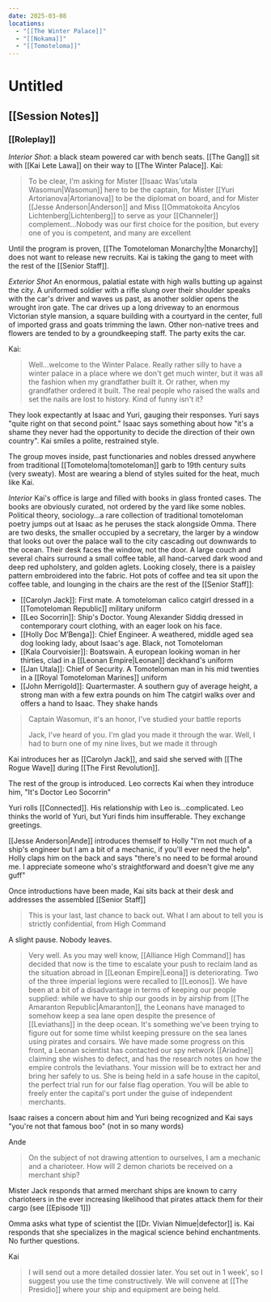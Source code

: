 ```yaml
---
date: 2025-03-08
locations:
  - "[[The Winter Palace]]"
  - "[[Nokama]]"
  - "[[Tomoteloma]]"
---
```

# Untitled
## [[Session Notes]]
### [[Roleplay]]
*Interior Shot*: a black steam powered car with bench seats. [[The Gang]] sit with [[Kai Lete Lawa]] on their way to [[The Winter Palace]]. 
Kai: 
> To be clear, I'm asking for Mister [[Isaac Was'utala Wasomun|Wasomun]] here to be the captain, for Mister [[Yuri Artorianova|Artorianova]] to be the diplomat on board, and for Mister [[Jesse Anderson|Anderson]] and Miss [[Ommatokoita Ancylos Lichtenberg|Lichtenberg]] to serve as your [[Channeler]] complement...Nobody was our first choice for the position, but every one of you  is competent, and many are excellent

Until the program is proven, [[The Tomoteloman Monarchy|the Monarchy]] does not want to release new recruits. Kai is taking the gang to meet with the rest of the [[Senior Staff]]. 

*Exterior Shot* An enormous, palatial estate with high walls butting up against the city. A uniformed soldier with a rifle slung over their shoulder speaks with the car's driver and waves us past, as another soldier opens the wrought iron gate. The car drives up a long driveway to an enormous Victorian style mansion, a square building with a courtyard in the center, full of imported grass and goats trimming the lawn. Other non-native trees and flowers are tended to by a groundkeeping staff. The party exits the car.

Kai:
> Well...welcome to the Winter Palace. Really rather silly to have a winter palace in a place where we don't get  much winter, but it was all the fashion when my grandfather built it. Or rather, when my grandfather ordered it built. The real people who raised the walls and set the nails are lost to history. Kind of funny isn't it?

They look expectantly at Isaac and Yuri, gauging their responses. Yuri says "quite right on that second point." Isaac says something about how "it's a shame they never had the opportunity to decide the direction of their own country". Kai smiles a polite, restrained style.

The group moves inside, past functionaries and nobles dressed anywhere from traditional [[Tomoteloma|tomoteloman]] garb to 19th century suits (very sweaty). Most are wearing a blend of styles suited for the heat, much like Kai. 

*Interior* Kai's office is large and filled with books in glass fronted cases. The books are obviously curated, not ordered by the yard like some nobles. Political theory, sociology...a rare collection of traditional tomoteloman poetry jumps out at Isaac as he peruses the stack alongside Omma. There are two desks, the smaller occupied by a secretary, the larger by a window that looks out over the palace wall to the city cascading out downwards to the ocean. Their desk faces the window, not the door. A large couch and several chairs surround a small coffee table, all hand-carved dark wood and deep red upholstery, and golden aglets. Looking closely, there is a paisley pattern embroidered into the fabric. Hot pots of coffee and tea sit upon the coffee table, and lounging in the chairs are the rest of the [[Senior Staff]]:

- [[Carolyn Jack]]: First mate. A tomoteloman calico catgirl  dressed in a [[Tomoteloman Republic]] military uniform
- [[Leo Socorrin]]: Ship's Doctor. Young Alexander Siddiq dressed in contemporary court clothing, with an eager look on his face.
- [[Holly Doc M’Benga]]: Chief Engineer. A weathered, middle aged sea dog looking lady, about Isaac's age. Black, not Tomoteloman
- [[Kala Courvoisier]]: Boatswain. A european looking woman in her thirties, clad in a [[Leonan Empire|Leonan]] deckhand's uniform
- [[Jan Utala]]: Chief of Security. A Tomoteloman man in his mid twenties in a [[Royal Tomoteloman Marines]] uniform
- [[John Merrigold]]: Quartermaster. A southern guy of average height, a strong man with a few extra pounds on him
The catgirl walks over and offers a hand to Isaac. They shake hands
> Captain Wasomun, it's an honor, I've studied your battle reports
> 
> Jack, I've heard of you. I'm glad you made it through the war.
> Well, I had to burn one of my nine lives, but we made it through

Kai introduces her as [[Carolyn Jack]], and said she served with [[The Rogue Wave]] during [[The First Revolution]]. 

The rest of the group is introduced. Leo corrects Kai when they introduce him, "It's Doctor Leo Socorrin"

Yuri rolls [[Connected]]. His relationship with Leo is...complicated. Leo thinks the world of Yuri, but Yuri finds him insufferable. They exchange greetings. 

[[Jesse Anderson|Ande]] introduces themself to Holly "I'm not much of a ship's engineer but I am a bit of a mechanic, if you'll ever need the help". Holly claps him on the back and says "there's no need to be formal around me. I appreciate someone who's straightforward and doesn't give me any guff"

Once introductions have been made, Kai sits back at their  desk and addresses the assembled [[Senior Staff]]
> This is your last, last chance to back out. What I am about to tell you is strictly confidential, from High Command

A slight pause. Nobody leaves. 

> Very well. As you may well know, [[Alliance High Command]] has decided that now is the time to escalate your push to reclaim land as the situation abroad in [[Leonan Empire|Leona]] is deteriorating. Two of the three imperial legions were recalled to [[Leonos]]. We have been at a bit of a disadvantage in terms of keeping our people supplied: while we have to ship our goods in by airship from [[The Amaranton Republic|Amaranton]], the Leonans have managed to somehow keep a sea lane open despite the presence of [[Leviathans]] in the deep ocean. It's something we've been trying to figure out for some time whilst keeping pressure on the sea lanes using pirates and corsairs. We have made some progress on this front, a Leonan scientist has contacted our spy network [[Ariadne]] claiming she wishes to defect, and has the research notes on how the empire controls the leviathans. Your mission will be to extract her and bring her safely to us. She is being held in a safe house in the capitol, the perfect trial run for our false flag operation. You will be able to freely enter the capital's port under the guise of independent merchants.

Isaac raises a concern about him and Yuri being recognized and Kai says "you're not that famous boo" (not in so many words)

Ande
> On the subject of not drawing attention to ourselves, I am a mechanic and a charioteer. How will 2 demon chariots be received on a merchant ship?

Mister Jack responds that armed merchant ships are known to carry charioteers in the ever increasing likelihood that pirates attack them for their cargo (see [[Episode 1]])

Omma asks what type of scientist the [[Dr. Vivian Nimue|defector]] is. Kai responds that she specializes in the magical science behind enchantments. No further questions.

Kai
> I will send out a more detailed dossier later. You set out in 1 week', so I suggest you use the time constructively. We will convene at [[The Presidio]] where your ship and equipment are being held.